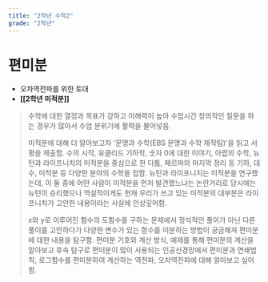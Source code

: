 ```yaml
---
title: "2학년 수학2"
grade: "2학년"
---
```


# 편미분

- 오차역전파를 위한 토대
- **[[2학년 미적분]]**

> 수학에 대한 열정과 목표가 강하고 이해력이 높아 수업시간 창의적인 질문을 하는 경우가 많아서 수업 분위기에 활력을 불어넣음.
>
> 미적분에 대해 더 알아보고자 '문명과 수학(EBS 문명과 수학 제작팀)'을 읽고 서평을 제출함. 수의 시작, 유클리드 기하학, 숫자 0에 대한 이야기, 아랍의 수학, 뉴턴과 라이프니치의 미적분을 중심으로 한 다툼, 페르마의 마지막 정리 등 기하, 대수, 미적분 등 다양한 분야의 수학을 접함. 뉴턴과 라이프니치는 미적분을 연구했는데, 이 둘 중에 어떤 사람이 미적분을 먼저 발견했느냐는 논란거리로 당시에는 뉴턴이 승리했으나 역설적이게도 현재 우리가 쓰고 있는 미적분의 대부분은 라이프니치가 고안한 내용이라는 사실에 인상깊어함.
>
> x와 y로 이루어진 함수의 도함수를 구하는 문제에서 정석적인 풀이가 아닌 다른 풀이를 고안하다가 다양한 변수가 있는 함수를 미분하는 방법이 궁금해져 편미분에 대한 내용을 탐구함. 편미분 기호와 계산 방식, 예제를 통해 편미분의 계산을 알아보고 후속 탐구로 편미분이 많이 사용되는 인공신경망에서 편미분과 연쇄법칙, 로그함수를 편미분하여 계산하는 역전파, 오차역전파에 대해 알아보고 싶어함.
